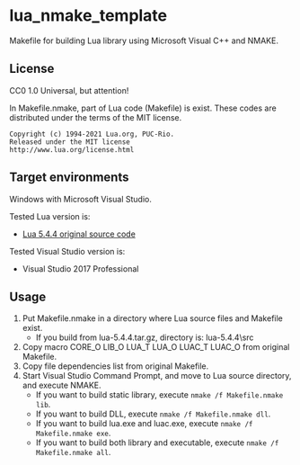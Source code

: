 lua\_nmake\_template
====================

Makefile for building Lua library using Microsoft Visual C++ and NMAKE.

License
-------

CC0 1.0 Universal, but attention!

In Makefile.nmake, part of Lua code (Makefile) is exist.
These codes are distributed under the terms of the MIT license.

    Copyright (c) 1994-2021 Lua.org, PUC-Rio.
    Released under the MIT license
    http://www.lua.org/license.html

Target environments
-------------------

Windows with Microsoft Visual Studio.

Tested Lua version is:
* [Lua 5.4.4 original source code](http://www.lua.org/ftp/lua-5.4.4.tar.gz "lua-5.4.4.tar.gz")

Tested Visual Studio version is:
* Visual Studio 2017 Professional

Usage
-----

1. Put Makefile.nmake in a directory where Lua source files and Makefile exist.
    * If you build from lua-5.4.4.tar.gz, directory is: lua-5.4.4\src
2. Copy macro CORE\_O LIB\_O LUA\_T LUA\_O LUAC\_T LUAC\_O from original Makefile.
3. Copy file dependencies list from original Makefile.
4. Start Visual Studio Command Prompt, and move to Lua source directory, and execute NMAKE.
    * If you want to build static library, execute `nmake /f Makefile.nmake lib`.
    * If you want to build DLL, execute `nmake /f Makefile.nmake dll`.
    * If you want to build lua.exe and luac.exe, execute `nmake /f Makefile.nmake exe`.
    * If you want to build both library and executable, execute `nmake /f Makefile.nmake all`.
